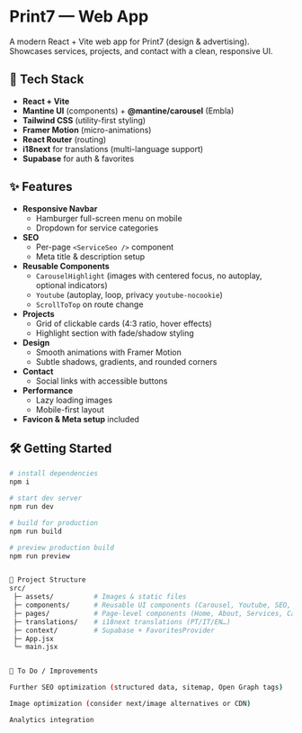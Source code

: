 # Print7 — Web App

A modern React + Vite web app for Print7 (design & advertising).  
Showcases services, projects, and contact with a clean, responsive UI.

## 🚀 Tech Stack
- **React + Vite**
- **Mantine UI** (components) + **@mantine/carousel** (Embla)
- **Tailwind CSS** (utility-first styling)
- **Framer Motion** (micro-animations)
- **React Router** (routing)
- **i18next** for translations (multi-language support)
- **Supabase** for auth & favorites

## ✨ Features
- **Responsive Navbar**
  - Hamburger full-screen menu on mobile
  - Dropdown for service categories
- **SEO**
  - Per-page `<ServiceSeo />` component
  - Meta title & description setup
- **Reusable Components**
  - `CarouselHighlight` (images with centered focus, no autoplay, optional indicators)
  - `Youtube` (autoplay, loop, privacy `youtube-nocookie`)
  - `ScrollToTop` on route change
- **Projects**
  - Grid of clickable cards (4:3 ratio, hover effects)
  - Highlight section with fade/shadow styling
- **Design**
  - Smooth animations with Framer Motion
  - Subtle shadows, gradients, and rounded corners
- **Contact**
  - Social links with accessible buttons
- **Performance**
  - Lazy loading images
  - Mobile-first layout
- **Favicon & Meta setup** included

## 🛠 Getting Started
```bash
# install dependencies
npm i

# start dev server
npm run dev

# build for production
npm run build

# preview production build
npm run preview


📂 Project Structure
src/
 ├─ assets/          # Images & static files
 ├─ components/      # Reusable UI components (Carousel, Youtube, SEO, Navbar, etc.)
 ├─ pages/           # Page-level components (Home, About, Services, Catalogs, Contact)
 ├─ translations/    # i18next translations (PT/IT/EN…)
 ├─ context/         # Supabase + FavoritesProvider
 ├─ App.jsx
 └─ main.jsx


📌 To Do / Improvements

Further SEO optimization (structured data, sitemap, Open Graph tags)

Image optimization (consider next/image alternatives or CDN)

Analytics integration